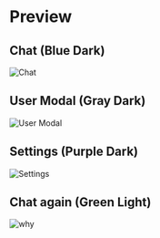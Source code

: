 # Preview
## Chat (Blue Dark)
![Chat](https://raw.githubusercontent.com/schnensch0/zelk/main/preview/blue-dark-chat.png)
## User Modal (Gray Dark)
![User Modal](https://raw.githubusercontent.com/schnensch0/zelk/main/preview/gray-dark-modal.png)
## Settings (Purple Dark)
![Settings](https://raw.githubusercontent.com/schnensch0/zelk/main/preview/purple-dark-settings.png)
## Chat again (Green Light)
![why](https://raw.githubusercontent.com/schnensch0/zelk/main/preview/whydoisupportlightmode.png)
